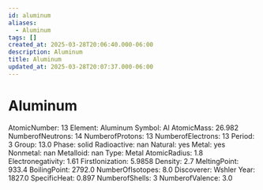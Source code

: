 ```yaml
---
id: aluminum
aliases:
  - Aluminum
tags: []
created_at: 2025-03-28T20:06:40.000-06:00
description: Aluminum
title: Aluminum
updated_at: 2025-03-28T20:07:37.000-06:00
---
```


# Aluminum
AtomicNumber: 13
Element: Aluminum
Symbol: Al
AtomicMass: 26.982
NumberofNeutrons: 14
NumberofProtons: 13
NumberofElectrons: 13
Period: 3
Group: 13.0
Phase: solid
Radioactive: nan
Natural: yes
Metal: yes
Nonmetal: nan
Metalloid: nan
Type: Metal
AtomicRadius: 1.8
Electronegativity: 1.61
FirstIonization: 5.9858
Density: 2.7
MeltingPoint: 933.4
BoilingPoint: 2792.0
NumberOfIsotopes: 8.0
Discoverer: Wshler
Year: 1827.0
SpecificHeat: 0.897
NumberofShells: 3
NumberofValence: 3.0
